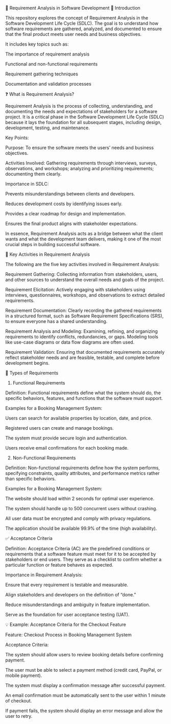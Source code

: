 📘 Requirement Analysis in Software Development
🧩 Introduction

This repository explores the concept of Requirement Analysis in the Software Development Life Cycle (SDLC).
The goal is to understand how software requirements are gathered, analyzed, and documented to ensure that the final product meets user needs and business objectives.

It includes key topics such as:

The importance of requirement analysis

Functional and non-functional requirements

Requirement gathering techniques

Documentation and validation processes

❓ What is Requirement Analysis?

Requirement Analysis is the process of collecting, understanding, and documenting the needs and expectations of stakeholders for a software project. It is a critical phase in the Software Development Life Cycle (SDLC) because it lays the foundation for all subsequent stages, including design, development, testing, and maintenance.

Key Points:

Purpose: To ensure the software meets the users’ needs and business objectives.

Activities Involved: Gathering requirements through interviews, surveys, observations, and workshops; analyzing and prioritizing requirements; documenting them clearly.

Importance in SDLC:

Prevents misunderstandings between clients and developers.

Reduces development costs by identifying issues early.

Provides a clear roadmap for design and implementation.

Ensures the final product aligns with stakeholder expectations.

In essence, Requirement Analysis acts as a bridge between what the client wants and what the development team delivers, making it one of the most crucial steps in building successful software.


🔑 Key Activities in Requirement Analysis

The following are the five key activities involved in Requirement Analysis:

Requirement Gathering:
Collecting information from stakeholders, users, and other sources to understand the overall needs and goals of the project.

Requirement Elicitation:
Actively engaging with stakeholders using interviews, questionnaires, workshops, and observations to extract detailed requirements.

Requirement Documentation:
Clearly recording the gathered requirements in a structured format, such as Software Requirement Specifications (SRS), to ensure everyone has a shared understanding.

Requirement Analysis and Modeling:
Examining, refining, and organizing requirements to identify conflicts, redundancies, or gaps. Modeling tools like use-case diagrams or data flow diagrams are often used.

Requirement Validation:
Ensuring that documented requirements accurately reflect stakeholder needs and are feasible, testable, and complete before development begins.

📌 Types of Requirements
1. Functional Requirements

Definition: Functional requirements define what the system should do, the specific behaviors, features, and functions that the software must support.

Examples for a Booking Management System:

Users can search for available properties by location, date, and price.

Registered users can create and manage bookings.

The system must provide secure login and authentication.

Users receive email confirmations for each booking made.

2. Non-Functional Requirements

Definition: Non-functional requirements define how the system performs, specifying constraints, quality attributes, and performance metrics rather than specific behaviors.

Examples for a Booking Management System:

The website should load within 2 seconds for optimal user experience.

The system should handle up to 500 concurrent users without crashing.

All user data must be encrypted and comply with privacy regulations.

The application should be available 99.9% of the time (high availability).

✅ Acceptance Criteria

Definition:
Acceptance Criteria (AC) are the predefined conditions or requirements that a software feature must meet for it to be accepted by stakeholders or end users. They serve as a checklist to confirm whether a particular function or feature behaves as expected.

Importance in Requirement Analysis:

Ensure that every requirement is testable and measurable.

Align stakeholders and developers on the definition of “done.”

Reduce misunderstandings and ambiguity in feature implementation.

Serve as the foundation for user acceptance testing (UAT).

💡 Example: Acceptance Criteria for the Checkout Feature

Feature: Checkout Process in Booking Management System

Acceptance Criteria:

The system should allow users to review booking details before confirming payment.

The user must be able to select a payment method (credit card, PayPal, or mobile payment).

The system must display a confirmation message after successful payment.

An email confirmation must be automatically sent to the user within 1 minute of checkout.

If payment fails, the system should display an error message and allow the user to retry.


